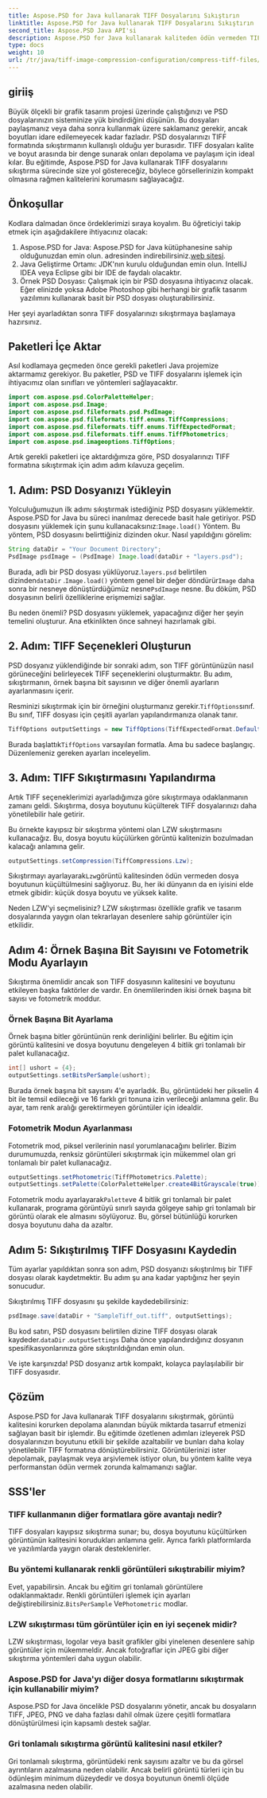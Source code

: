 ```yaml
---
title: Aspose.PSD for Java kullanarak TIFF Dosyalarını Sıkıştırın
linktitle: Aspose.PSD for Java kullanarak TIFF Dosyalarını Sıkıştırın
second_title: Aspose.PSD Java API'si
description: Aspose.PSD for Java kullanarak kaliteden ödün vermeden TIFF dosyalarını verimli bir şekilde sıkıştırın. İş akışınızı kolaylaştırmak için ayrıntılı kılavuzumuzu izleyin.
type: docs
weight: 10
url: /tr/java/tiff-image-compression-configuration/compress-tiff-files/
---
```

## giriiş

Büyük ölçekli bir grafik tasarım projesi üzerinde çalıştığınızı ve PSD dosyalarınızın sisteminize yük bindirdiğini düşünün. Bu dosyaları paylaşmanız veya daha sonra kullanmak üzere saklamanız gerekir, ancak boyutları idare edilemeyecek kadar fazladır. PSD dosyalarınızı TIFF formatında sıkıştırmanın kullanışlı olduğu yer burasıdır. TIFF dosyaları kalite ve boyut arasında bir denge sunarak onları depolama ve paylaşım için ideal kılar. Bu eğitimde, Aspose.PSD for Java kullanarak TIFF dosyalarını sıkıştırma sürecinde size yol göstereceğiz, böylece görsellerinizin kompakt olmasına rağmen kalitelerini korumasını sağlayacağız.

## Önkoşullar

Kodlara dalmadan önce ördeklerimizi sıraya koyalım. Bu öğreticiyi takip etmek için aşağıdakilere ihtiyacınız olacak:

1.  Aspose.PSD for Java: Aspose.PSD for Java kütüphanesine sahip olduğunuzdan emin olun. adresinden indirebilirsiniz.[web sitesi](https://releases.aspose.com/psd/java/).
2. Java Geliştirme Ortamı: JDK'nın kurulu olduğundan emin olun. IntelliJ IDEA veya Eclipse gibi bir IDE de faydalı olacaktır.
3. Örnek PSD Dosyası: Çalışmak için bir PSD dosyasına ihtiyacınız olacak. Eğer elinizde yoksa Adobe Photoshop gibi herhangi bir grafik tasarım yazılımını kullanarak basit bir PSD dosyası oluşturabilirsiniz.

Her şeyi ayarladıktan sonra TIFF dosyalarınızı sıkıştırmaya başlamaya hazırsınız.

## Paketleri İçe Aktar

Asıl kodlamaya geçmeden önce gerekli paketleri Java projemize aktarmamız gerekiyor. Bu paketler, PSD ve TIFF dosyalarını işlemek için ihtiyacımız olan sınıfları ve yöntemleri sağlayacaktır.

```java
import com.aspose.psd.ColorPaletteHelper;
import com.aspose.psd.Image;
import com.aspose.psd.fileformats.psd.PsdImage;
import com.aspose.psd.fileformats.tiff.enums.TiffCompressions;
import com.aspose.psd.fileformats.tiff.enums.TiffExpectedFormat;
import com.aspose.psd.fileformats.tiff.enums.TiffPhotometrics;
import com.aspose.psd.imageoptions.TiffOptions;
```

Artık gerekli paketleri içe aktardığımıza göre, PSD dosyalarınızı TIFF formatına sıkıştırmak için adım adım kılavuza geçelim.

## 1. Adım: PSD Dosyanızı Yükleyin

Yolculuğumuzun ilk adımı sıkıştırmak istediğiniz PSD dosyasını yüklemektir. Aspose.PSD for Java bu süreci inanılmaz derecede basit hale getiriyor.
 PSD dosyasını yüklemek için şunu kullanacaksınız:`Image.load()` Yöntem. Bu yöntem, PSD dosyasını belirttiğiniz dizinden okur. Nasıl yapıldığını görelim:

```java
String dataDir = "Your Document Directory";
PsdImage psdImage = (PsdImage) Image.load(dataDir + "layers.psd");
```

 Burada, adlı bir PSD dosyası yüklüyoruz.`layers.psd` belirtilen dizinden`dataDir` .`Image.load()` yöntem genel bir değer döndürür`Image` daha sonra bir nesneye dönüştürdüğümüz nesne`PsdImage` nesne. Bu döküm, PSD dosyasının belirli özelliklerine erişmemizi sağlar.

Bu neden önemli? PSD dosyasını yüklemek, yapacağınız diğer her şeyin temelini oluşturur. Ana etkinlikten önce sahneyi hazırlamak gibi.

## 2. Adım: TIFF Seçenekleri Oluşturun

PSD dosyanız yüklendiğinde bir sonraki adım, son TIFF görüntünüzün nasıl görüneceğini belirleyecek TIFF seçeneklerini oluşturmaktır. Bu adım, sıkıştırmanın, örnek başına bit sayısının ve diğer önemli ayarların ayarlanmasını içerir.

 Resminizi sıkıştırmak için bir örneğini oluşturmanız gerekir.`TiffOptions`sınıf. Bu sınıf, TIFF dosyası için çeşitli ayarları yapılandırmanıza olanak tanır.

```java
TiffOptions outputSettings = new TiffOptions(TiffExpectedFormat.Default);
```

 Burada başlattık`TiffOptions` varsayılan formatla. Ama bu sadece başlangıç. Düzenlemeniz gereken ayarları inceleyelim.

## 3. Adım: TIFF Sıkıştırmasını Yapılandırma

Artık TIFF seçeneklerimizi ayarladığımıza göre sıkıştırmaya odaklanmanın zamanı geldi. Sıkıştırma, dosya boyutunu küçülterek TIFF dosyalarınızı daha yönetilebilir hale getirir.

Bu örnekte kayıpsız bir sıkıştırma yöntemi olan LZW sıkıştırmasını kullanacağız. Bu, dosya boyutu küçülürken görüntü kalitenizin bozulmadan kalacağı anlamına gelir.

```java
outputSettings.setCompression(TiffCompressions.Lzw);
```

 Sıkıştırmayı ayarlayarak`Lzw`görüntü kalitesinden ödün vermeden dosya boyutunun küçültülmesini sağlıyoruz. Bu, her iki dünyanın da en iyisini elde etmek gibidir: küçük dosya boyutu ve yüksek kalite.

Neden LZW'yi seçmelisiniz? LZW sıkıştırması özellikle grafik ve tasarım dosyalarında yaygın olan tekrarlayan desenlere sahip görüntüler için etkilidir.

## Adım 4: Örnek Başına Bit Sayısını ve Fotometrik Modu Ayarlayın

Sıkıştırma önemlidir ancak son TIFF dosyasının kalitesini ve boyutunu etkileyen başka faktörler de vardır. En önemlilerinden ikisi örnek başına bit sayısı ve fotometrik moddur.

### Örnek Başına Bit Ayarlama

Örnek başına bitler görüntünün renk derinliğini belirler. Bu eğitim için görüntü kalitesini ve dosya boyutunu dengeleyen 4 bitlik gri tonlamalı bir palet kullanacağız.

```java
int[] ushort = {4};  
outputSettings.setBitsPerSample(ushort);
```

Burada örnek başına bit sayısını 4'e ayarladık. Bu, görüntüdeki her pikselin 4 bit ile temsil edileceği ve 16 farklı gri tonuna izin verileceği anlamına gelir. Bu ayar, tam renk aralığı gerektirmeyen görüntüler için idealdir.

### Fotometrik Modun Ayarlanması

Fotometrik mod, piksel verilerinin nasıl yorumlanacağını belirler. Bizim durumumuzda, renksiz görüntüleri sıkıştırmak için mükemmel olan gri tonlamalı bir palet kullanacağız.

```java
outputSettings.setPhotometric(TiffPhotometrics.Palette);
outputSettings.setPalette(ColorPaletteHelper.create4BitGrayscale(true));
```

 Fotometrik modu ayarlayarak`Palette`ve 4 bitlik gri tonlamalı bir palet kullanarak, programa görüntüyü sınırlı sayıda gölgeye sahip gri tonlamalı bir görüntü olarak ele almasını söylüyoruz. Bu, görsel bütünlüğü korurken dosya boyutunu daha da azaltır.

## Adım 5: Sıkıştırılmış TIFF Dosyasını Kaydedin

Tüm ayarlar yapıldıktan sonra son adım, PSD dosyanızı sıkıştırılmış bir TIFF dosyası olarak kaydetmektir. Bu adım şu ana kadar yaptığınız her şeyin sonucudur.

Sıkıştırılmış TIFF dosyasını şu şekilde kaydedebilirsiniz:

```java
psdImage.save(dataDir + "SampleTiff_out.tiff", outputSettings);
```

 Bu kod satırı, PSD dosyasını belirtilen dizine TIFF dosyası olarak kaydeder.`dataDir` .`outputSettings` Daha önce yapılandırdığınız dosyanın spesifikasyonlarınıza göre sıkıştırıldığından emin olun.

Ve işte karşınızda! PSD dosyanız artık kompakt, kolayca paylaşılabilir bir TIFF dosyasıdır.

## Çözüm

Aspose.PSD for Java kullanarak TIFF dosyalarını sıkıştırmak, görüntü kalitesini korurken depolama alanından büyük miktarda tasarruf etmenizi sağlayan basit bir işlemdir. Bu eğitimde özetlenen adımları izleyerek PSD dosyalarınızın boyutunu etkili bir şekilde azaltabilir ve bunları daha kolay yönetilebilir TIFF formatına dönüştürebilirsiniz. Görüntülerinizi ister depolamak, paylaşmak veya arşivlemek istiyor olun, bu yöntem kalite veya performanstan ödün vermek zorunda kalmamanızı sağlar.

## SSS'ler

### TIFF kullanmanın diğer formatlara göre avantajı nedir?

TIFF dosyaları kayıpsız sıkıştırma sunar; bu, dosya boyutunu küçültürken görüntünün kalitesini korudukları anlamına gelir. Ayrıca farklı platformlarda ve yazılımlarda yaygın olarak desteklenirler.

### Bu yöntemi kullanarak renkli görüntüleri sıkıştırabilir miyim?

 Evet, yapabilirsin. Ancak bu eğitim gri tonlamalı görüntülere odaklanmaktadır. Renkli görüntüleri işlemek için ayarları değiştirebilirsiniz.`BitsPerSample` Ve`Photometric` modlar.

### LZW sıkıştırması tüm görüntüler için en iyi seçenek midir?

LZW sıkıştırması, logolar veya basit grafikler gibi yinelenen desenlere sahip görüntüler için mükemmeldir. Ancak fotoğraflar için JPEG gibi diğer sıkıştırma yöntemleri daha uygun olabilir.

### Aspose.PSD for Java'yı diğer dosya formatlarını sıkıştırmak için kullanabilir miyim?

Aspose.PSD for Java öncelikle PSD dosyalarını yönetir, ancak bu dosyaların TIFF, JPEG, PNG ve daha fazlası dahil olmak üzere çeşitli formatlara dönüştürülmesi için kapsamlı destek sağlar.

### Gri tonlamalı sıkıştırma görüntü kalitesini nasıl etkiler?

Gri tonlamalı sıkıştırma, görüntüdeki renk sayısını azaltır ve bu da görsel ayrıntıların azalmasına neden olabilir. Ancak belirli görüntü türleri için bu ödünleşim minimum düzeydedir ve dosya boyutunun önemli ölçüde azalmasına neden olabilir.